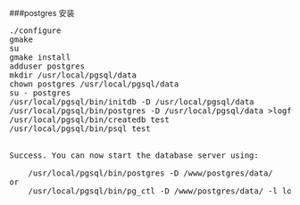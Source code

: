 
###postgres 安装
<pre>
./configure
gmake
su
gmake install
adduser postgres
mkdir /usr/local/pgsql/data
chown postgres /usr/local/pgsql/data
su - postgres
/usr/local/pgsql/bin/initdb -D /usr/local/pgsql/data
/usr/local/pgsql/bin/postgres -D /usr/local/pgsql/data >logfile 2>&1 &
/usr/local/pgsql/bin/createdb test
/usr/local/pgsql/bin/psql test


Success. You can now start the database server using:

    /usr/local/pgsql/bin/postgres -D /www/postgres/data/
or
    /usr/local/pgsql/bin/pg_ctl -D /www/postgres/data/ -l logfile start

</pre>